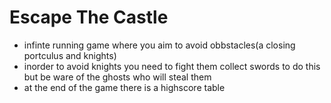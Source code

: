 # Escape The Castle

- infinte running game where you aim to avoid obbstacles(a closing portculus and knights)
- inorder to avoid knights you need to fight them collect swords to do this but be ware of the ghosts who will steal them
- at the end of the game there is a highscore table
